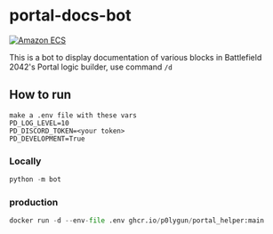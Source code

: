 # portal-docs-bot
[![Amazon ECS](https://github.com/p0lygun/portal_helper/actions/workflows/aws.yml/badge.svg)](https://github.com/p0lygun/portal_helper/actions/workflows/aws.yml)  
  
This is a bot to display documentation of various blocks in Battlefield 2042's Portal logic builder,  use command `/d`

## How to run 

```
make a .env file with these vars
PD_LOG_LEVEL=10
PD_DISCORD_TOKEN=<your token>
PD_DEVELOPMENT=True
```

### Locally
```py
python -m bot
```

### production
```py
docker run -d --env-file .env ghcr.io/p0lygun/portal_helper:main
```
